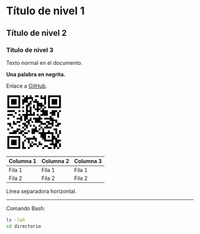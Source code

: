 # Título de nivel 1

## Título de nivel 2

### Título de nivel 3

Texto normal en el documento.

**Una palabra en negrita.**

Enlace a [GitHub](https://github.com/).

![Código QR del Proyecto](qr-proyecto.jpg "Proyecto Redes")

| Columna 1 | Columna 2 | Columna 3 |
|-----------|-----------|-----------|
| Fila 1     | Fila 1     | Fila 1     |
| Fila 2     | Fila 2     | Fila 2     |

Línea separadora horizontal.

---

Comando Bash:

```bash
ls -lah
cd directorio





